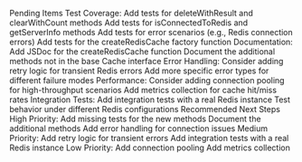 Pending Items
Test Coverage:
Add tests for deleteWithResult and clearWithCount methods
Add tests for isConnectedToRedis and getServerInfo methods
Add tests for error scenarios (e.g., Redis connection errors)
Add tests for the createRedisCache factory function
Documentation:
Add JSDoc for the createRedisCache function
Document the additional methods not in the base Cache interface
Error Handling:
Consider adding retry logic for transient Redis errors
Add more specific error types for different failure modes
Performance:
Consider adding connection pooling for high-throughput scenarios
Add metrics collection for cache hit/miss rates
Integration Tests:
Add integration tests with a real Redis instance
Test behavior under different Redis configurations
Recommended Next Steps
High Priority:
Add missing tests for the new methods
Document the additional methods
Add error handling for connection issues
Medium Priority:
Add retry logic for transient errors
Add integration tests with a real Redis instance
Low Priority:
Add connection pooling
Add metrics collection